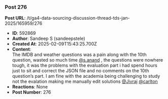 ### Post 276
**Post URL**: /t/ga4-data-sourcing-discussion-thread-tds-jan-2025/165959/276
- **ID**: 592869
- **Author**: Sandeep S (sandeepstele)
- **Created At**: 2025-02-09T15:43:25.700Z
- **Content**:  
  The IMDB and weather questions was a pain along with the 10th question, wasted so much time <a class="mention" href="/u/s.anand">@s.anand</a> , the questions were nowhere tough, it was the problems with the evaluation part i had spend hours just to  sit and correct the JSON file and no comments on the 10th question’s part.
I am fine with the academia being challenging to study not the evalation making me manually edit solutions
<a class="mention" href="/u/jivraj">@Jivraj</a> <a class="mention" href="/u/carlton">@carlton</a>
- **Reactions**: None
- **Post Number**: 276

